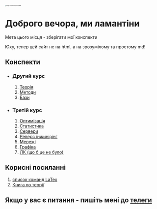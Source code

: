 <img src="https://s2.loli.net/2022/03/31/JvXjZQIcSbYDdOT.png" alt="image-20220330204425888" style="zoom: 25%;" />

# **Доброго вечора, ми ламантіни**

Мета цього місця - зберігати мої конспекти

Юху, тепер цей сайт не на html, а на зрозумілому та простому md!

## Конспекти

- ### Другий курс

  1. [Теорія](./TeorVer.md)
  2. [Методи](./Metodi.md)
  3. [Бази](./EtoBasa.md)

- ### Третій курс

  1. [Оптимізація](./Opti.html)
  2. [Статистика](./Stat.html)
  3. [Сервери](./Serv.html)
  4. [Реверс інжинірінг](./Rev.html)
  5. [Мережі](./Net.html)
  6. [Графіка](./Graph.html)
  7. [ЛК (що б це не було)](./LK.html)

## Корисні посиланні

1. [список команд LaTex](http://fkn.ktu10.com/?q=node/2906) 
1. [Книга по теорії](https://drive.google.com/file/d/1gKPOS0D3TYGCp2zbGx4y5jWbbvBGBtD6/view?usp=sharing)

## Якщо у вас є питання - пишіть мені до [телеги](https://t.me/greden)